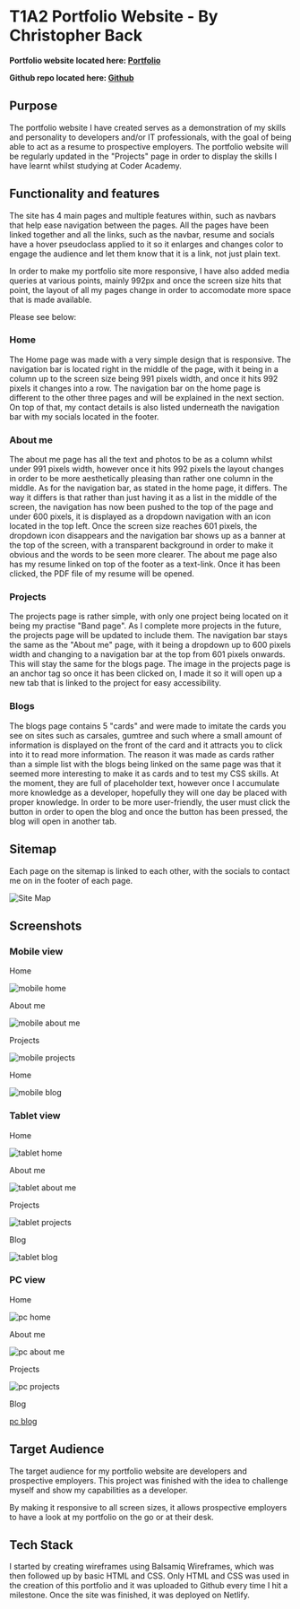 # T1A2 Portfolio Website - By Christopher Back 

**Portfolio website located here: [Portfolio](https://wizardly-visvesvaraya-fd4287.netlify.app/)**

**Github repo located here: [Github](https://github.com/storm0105/ChristopherBack_T1A2)**

## Purpose 

The portfolio website I have created serves as a demonstration of my skills and personality to developers and/or IT professionals, with the goal of being able to act as a resume to prospective employers. The portfolio website will be regularly updated in the "Projects" page in order to display the skills I have learnt whilst studying at Coder Academy.


## Functionality and features

The site has 4 main pages and multiple features within, such as navbars that help ease navigation between the pages. All the pages have been linked together and all the links, such as the navbar, resume and socials have a hover pseudoclass applied to it so it enlarges and changes color to engage the audience and let them know that it is a link, not just plain text. 

In order to make my portfolio site more responsive, I have also added media queries at various points, mainly 992px and once the screen size hits that point, the layout of all my pages change in order to accomodate more space that is made available.

Please see below: 

### Home 
The Home page was made with a very simple design that is responsive. The navigation bar is located right in the middle of the page, with it being in a column up to the screen size being 991 pixels width, and once it hits 992 pixels it changes into a row.
The navigation bar on the home page is different to the other three pages and will be explained in the next section. 
On top of that, my contact details is also listed underneath the navigation bar with my socials located in the footer.

### About me ###
The about me page has all the text and photos to be as a column whilst under 991 pixels width, however once it hits 992 pixels the layout changes in order to be more aesthetically pleasing than rather one column in the middle.
As for the navigation bar, as stated in the home page, it differs. The way it differs is that rather than just having it as a list in the middle of the screen, the navigation has now been pushed to the top of the page and under 600 pixels, it is displayed as a dropdown navigation with an icon located in the top left. Once the screen size reaches 601 pixels, the dropdown icon disappears and the navigation bar shows up as a banner at the top of the screen, with a transparent background in order to make it obvious and the words to be seen more clearer.
The about me page also has my resume linked on top of the footer as a text-link. Once it has been clicked, the PDF file of my resume will be opened.

### Projects
The projects page is rather simple, with only one project being located on it being my practise "Band page". As I complete more projects in the future, the projects page will be updated to include them. 
The navigation bar stays the same as the "About me" page, with it being a dropdown up to 600 pixels width and changing to a navigation bar at the top from 601 pixels onwards. This will stay the same for the blogs page.
The image in the projects page is an anchor tag so once it has been clicked on, I made it so it will open up a new tab that is linked to the project for easy accessibility. 

### Blogs
The blogs page contains 5 "cards" and were made to imitate the cards you see on sites such as carsales, gumtree and such where a small amount of information is displayed on the front of the card and it attracts you to click into it to read more information. 
The reason it was made as cards rather than a simple list with the blogs being linked on the same page was that it seemed more interesting to make it as cards and to test my CSS skills. At the moment, they are full of placeholder text, however once I accumulate more knowledge as a developer, hopefully they will one day be placed with proper knowledge. 
In order to be more user-friendly, the user must click the button in order to open the blog and once the button has been pressed, the blog will open in another tab.

## Sitemap 
Each page on the sitemap is linked to each other, with the socials to contact me on in the footer of each page.

![Site Map](./docs/sitemap.png)

## Screenshots 

### Mobile view 
Home

![mobile home](./docs/mobilehome.png)

About me

![mobile about me](./docs/mobileaboutme.png)

Projects

![mobile projects](./docs/mobileprojects.png)

Home 

 ![mobile blog](./docs/mobileblog.png)

### Tablet view 
Home

![tablet home](./docs/tablethome.png)

About me

![tablet about me](./docs/tabletaboutme.png)

Projects

![tablet projects](./docs/tabletprojects.png)

Blog

![tablet blog](./docs/tabletblog.png)

### PC view 
Home

![pc home](./docs/pchome.png)

About me

![pc about me](./docs/pcaboutme.png)

Projects

![pc projects](./docs/pcprojects.png)

Blog
  
[pc blog](./docs/pcblog.png)

## Target Audience ##
The target audience for my portfolio website are developers and prospective employers. This project was finished with the idea to challenge myself and show my capabilities as a developer. 

By making it responsive to all screen sizes, it allows prospective employers to have a look at my portfolio on the go or at their desk.

## Tech Stack ##
I started by creating wireframes using Balsamiq Wireframes, which was then followed up by basic HTML and CSS. Only HTML and CSS was used in the creation of this portfolio and it was uploaded to Github every time I hit a milestone. Once the site was finished, it was deployed on Netlify.



